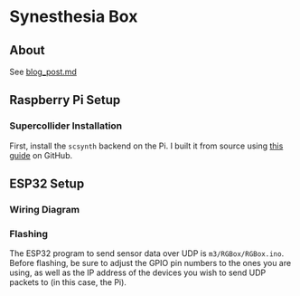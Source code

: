 # Synesthesia Box

## About
See [blog_post.md](./blog_post.md)

## Raspberry Pi Setup
    
### Supercollider Installation
First, install the `scsynth` backend on the Pi. I built it from source using [this guide](https://github.com/supercollider/supercollider/blob/develop/README_RASPBERRY_PI.md) on GitHub.



## ESP32 Setup

### Wiring Diagram

### Flashing
The ESP32 program to send sensor data over UDP is `m3/RGBox/RGBox.ino`. Before flashing, be sure to adjust the GPIO pin numbers to the ones you are using, as well as the IP address of the devices you wish to send UDP packets to (in this case, the Pi).